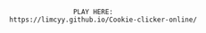                                          PLAY HERE: 
                         https://limcyy.github.io/Cookie-clicker-online/
